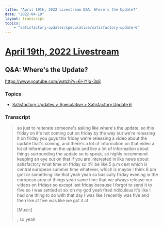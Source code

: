 ```yaml
---
title: "April 19th, 2022 Livestream Q&A: Where's the Update?"
date: "2022-04-19"
layout: transcript
topics:
    - "satisfactory-updates/speculative/satisfactory-update-6"
---
```

# [April 19th, 2022 Livestream](../2022-04-19.md)
## Q&A: Where's the Update?
https://www.youtube.com/watch?v=6i-IYIg-3s8

### Topics
* [Satisfactory Updates > Speculative > Satisfactory Update 6](../topics/satisfactory-updates/speculative/satisfactory-update-6.md)

### Transcript

> so just to reiterate someone's asking like where's the update, so this friday on it's not coming out on friday by the way but we're releasing it on friday you guys this friday we're releasing a video about the update that's coming, and there's a lot of information on that video a lot of information on the update and like a lot of information about things surrounding the update so to speak, so highly recommend keeping an eye out on that if you are interested in like news about satisfactory what time on friday so it'll be like 5 p.m cest which is central european summer time whatever, which is maybe I think 6 pm gmt or something like that yeah yeah so basically friday evening in the european area of things yeah same time that we always release our videos on fridays so except last friday because I forgot to send it to five so I was settled at six oh my god yeah fired ridiculous it's like I had one thing to do with that day I was like I recently was five and then like at five was like  we got it at
>
> [Music]
>
>, so yeah

